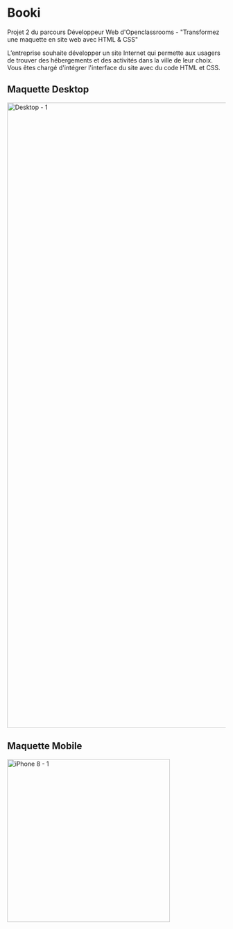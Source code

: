 # Booki

Projet 2 du parcours Développeur Web d'Openclassrooms - "Transformez une maquette en site web avec HTML & CSS"

L’entreprise souhaite développer un site Internet qui permette aux usagers de trouver des hébergements et des activités dans la ville de leur choix.
Vous êtes chargé d'intégrer l'interface du site avec du code HTML et CSS.

## Maquette Desktop

<img width="1440" alt="Desktop - 1" src="https://user-images.githubusercontent.com/87766776/193609271-40dbb84e-76a8-4d61-8da7-52b487ed0b8c.png">

## Maquette Mobile

<img width="375" alt="iPhone 8 - 1" src="https://user-images.githubusercontent.com/87766776/193609398-86a30e13-a4f2-4cef-b6dd-76d394c8a53c.png">
